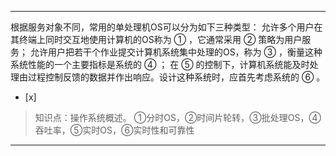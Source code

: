 ---
根据服务对象不同，常用的单处理机OS可以分为如下三种类型： 允许多个用户在其终端上同时交互地使用计算机的OS称为 ① ，它通常采用 ② 策略为用户服务；
允许用户把若干个作业提交计算机系统集中处理的OS，称为 ③ ，衡量这种系统性能的一个主要指标是系统的 ④ ； 在 ⑤
的控制下，计算机系统能及时处理由过程控制反馈的数据并作出响应。设计这种系统时，应首先考虑系统的 ⑥ 。
- [x]  

> 知识点：操作系统概述。
> ①分时OS，②时间片轮转，③批处理OS，④吞吐率，⑤实时OS，⑥实时性和可靠性

---